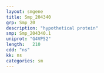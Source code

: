 ```yaml
---
layout: smgene
title: Smp_204340
grp: Smp_20
description: "hypothetical protein"
smp: Smp_204340.1
uniprot: "G4VP52"
length:   210
cdd: "ns"
kk: ns
categories: sm
---
```

